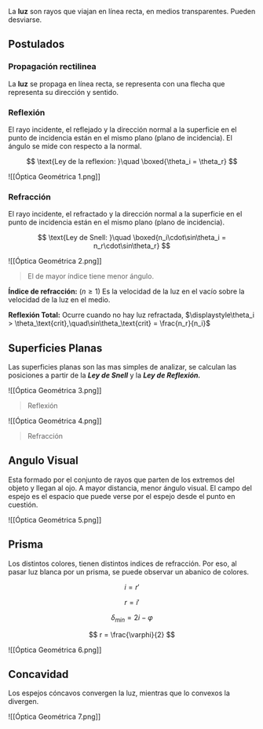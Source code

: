 La **luz** son rayos que viajan en línea recta, en medios transparentes. Pueden desviarse.

## Postulados

### Propagación rectilinea

La **luz** se propaga en línea recta, se representa con una flecha que representa su dirección y sentido.

### Reflexión

El rayo incidente, el reflejado y la dirección normal a la superficie en el punto de incidencia están en el mismo plano (plano de incidencia). El ángulo se mide con respecto a la normal.

$$
\text{Ley de la reflexion: }\quad \boxed{\theta_i = \theta_r}
$$

![[Óptica Geométrica 1.png]]

### Refracción

El rayo incidente, el refractado y la dirección normal a la superficie en el punto de incidencia están en el mismo plano (plano de incidencia).

$$
\text{Ley de Snell: }\quad \boxed{n_i\cdot\sin\theta_i = n_r\cdot\sin\theta_r}
$$

![[Óptica Geométrica 2.png]]

> El de mayor índice tiene menor ángulo.

**Índice de refracción:** $(n\geq1)$ Es la velocidad de la luz en el vacío sobre la velocidad de la luz en el medio.

**Reflexión Total:** Ocurre cuando no hay luz refractada, $\displaystyle\theta_i > \theta_\text{crit},\quad\sin\theta_\text{crit} = \frac{n_r}{n_i}$

## Superficies Planas

Las superficies planas son las mas simples de analizar, se calculan las posiciones a partir de la ***Ley de Snell*** y la ***Ley de Reflexión.***

![[Óptica Geométrica 3.png]]

> Reflexión

![[Óptica Geométrica 4.png]]

> Refracción

## Angulo Visual

Esta formado por el conjunto de rayos que parten de los extremos del objeto y llegan al ojo. A mayor distancia, menor ángulo visual. El campo del espejo es el espacio que puede verse por el espejo desde el punto en cuestión.

![[Óptica Geométrica 5.png]]

## Prisma

Los distintos colores, tienen distintos indices de refracción. Por eso, al pasar luz blanca por un prisma, se puede observar un abanico de colores.

$$
i = r'
$$

$$
r = i'
$$

$$
\delta_{min} = 2i -\varphi
$$

$$
r = \frac{\varphi}{2}
$$

![[Óptica Geométrica 6.png]]

## Concavidad

Los espejos cóncavos convergen la luz, mientras que lo convexos la divergen.

![[Óptica Geométrica 7.png]]

